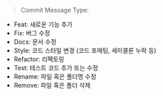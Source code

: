 > Commit Message Type:

- Feat: 새로운 기능 추가
- Fix: 버그 수정
- Docs: 문서 수정
- Style: 코드 스타일 변경 (코드 포매팅, 세미콜론 누락 등)
- Refactor: 리팩토링
- Test: 테스트 코드 추가 또는 수정
- Rename: 파일 혹은 폴더명 수정
- Remove: 파일 혹은 폴더 삭제